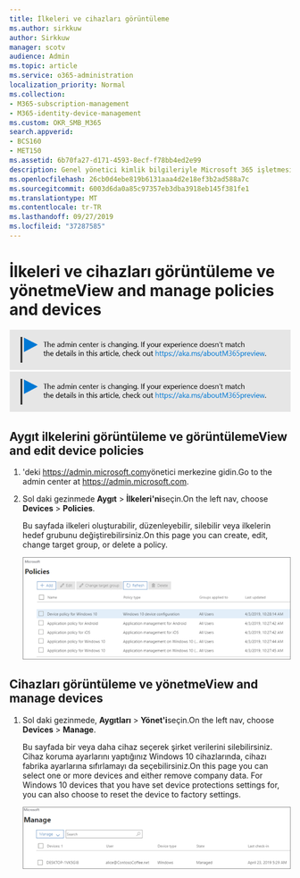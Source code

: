 ```yaml
---
title: İlkeleri ve cihazları görüntüleme
ms.author: sirkkuw
author: Sirkkuw
manager: scotv
audience: Admin
ms.topic: article
ms.service: o365-administration
localization_priority: Normal
ms.collection:
- M365-subscription-management
- M365-identity-device-management
ms.custom: OKR_SMB_M365
search.appverid:
- BCS160
- MET150
ms.assetid: 6b70fa27-d171-4593-8ecf-f78bb4ed2e99
description: Genel yönetici kimlik bilgileriyle Microsoft 365 işletmesine oturum açtırarak aygıt ilkelerini ve eylemlerini görüntüleyin.
ms.openlocfilehash: 26cb0d4ebe819b6131aaa4d2e18ef3b2ad588a7c
ms.sourcegitcommit: 6003d6da0a85c97357eb3dba3918eb145f381fe1
ms.translationtype: MT
ms.contentlocale: tr-TR
ms.lasthandoff: 09/27/2019
ms.locfileid: "37287585"
---
```

# <a name="view-and-manage-policies-and-devices"></a><span data-ttu-id="e8e83-103">İlkeleri ve cihazları görüntüleme ve yönetme</span><span class="sxs-lookup"><span data-stu-id="e8e83-103">View and manage policies and devices</span></span>

<span data-ttu-id="e8e83-104">[![Yönetici merkezinin değiştiğini bildirmek için etiket ve aka.ms/aboutM365preview daha fazla ayrıntı bulabilirsiniz.](media/m365admincenterchanging.png)](https://docs.microsoft.com/office365/admin/microsoft-365-admin-center-preview)</span><span class="sxs-lookup"><span data-stu-id="e8e83-104">[![Label to let you know the admin center is changing and you can find more details at aka.ms/aboutM365preview.](media/m365admincenterchanging.png)](https://docs.microsoft.com/office365/admin/microsoft-365-admin-center-preview)</span></span>

## <a name="view-and-edit-device-policies"></a><span data-ttu-id="e8e83-105">Aygıt ilkelerini görüntüleme ve görüntüleme</span><span class="sxs-lookup"><span data-stu-id="e8e83-105">View and edit device policies</span></span>

1.  <span data-ttu-id="e8e83-106">'deki <a href="https://go.microsoft.com/fwlink/p/?linkid=837890" target="_blank">https://admin.microsoft.com</a>yönetici merkezine gidin.</span><span class="sxs-lookup"><span data-stu-id="e8e83-106">Go to the admin center at <a href="https://go.microsoft.com/fwlink/p/?linkid=837890" target="_blank">https://admin.microsoft.com</a>.</span></span>
2. <span data-ttu-id="e8e83-107">Sol daki gezinmede **Aygıt** \> **İlkeleri'ni**seçin.</span><span class="sxs-lookup"><span data-stu-id="e8e83-107">On the left nav, choose **Devices** \> **Policies**.</span></span>

    <span data-ttu-id="e8e83-108">Bu sayfada ilkeleri oluşturabilir, düzenleyebilir, silebilir veya ilkelerin hedef grubunu değiştirebilirsiniz.</span><span class="sxs-lookup"><span data-stu-id="e8e83-108">On this page you can create, edit, change target group, or delete a policy.</span></span>

    ![Screenshot of the Policies page](media/devicepolicies.png)
  
## <a name="view-and-manage-devices"></a><span data-ttu-id="e8e83-110">Cihazları görüntüleme ve yönetme</span><span class="sxs-lookup"><span data-stu-id="e8e83-110">View and manage devices</span></span>


1. <span data-ttu-id="e8e83-111">Sol daki gezinmede, **Aygıtları** \> **Yönet'i**seçin.</span><span class="sxs-lookup"><span data-stu-id="e8e83-111">On the left nav, choose **Devices** \> **Manage**.</span></span> 
    
    <span data-ttu-id="e8e83-p101">Bu sayfada bir veya daha cihaz seçerek şirket verilerini silebilirsiniz. Cihaz koruma ayarlarını yaptığınız Windows 10 cihazlarında, cihazı fabrika ayarlarına sıfırlamayı da seçebilirsiniz.</span><span class="sxs-lookup"><span data-stu-id="e8e83-p101">On this page you can select one or more devices and either remove company data. For Windows 10 devices that you have set device protections settings for, you can also choose to reset the device to factory settings.</span></span>
  
   ![Aygıtlar sayfasını yönetme](media/devicesmanage.png)

